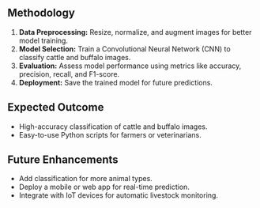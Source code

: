 
## Methodology
1. **Data Preprocessing:** Resize, normalize, and augment images for better model training.  
2. **Model Selection:** Train a Convolutional Neural Network (CNN) to classify cattle and buffalo images.  
3. **Evaluation:** Assess model performance using metrics like accuracy, precision, recall, and F1-score.  
4. **Deployment:** Save the trained model for future predictions.

## Expected Outcome
- High-accuracy classification of cattle and buffalo images.  
- Easy-to-use Python scripts for farmers or veterinarians.  

## Future Enhancements
- Add classification for more animal types.  
- Deploy a mobile or web app for real-time prediction.  
- Integrate with IoT devices for automatic livestock monitoring.
